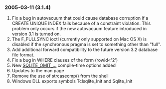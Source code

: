### 2005\-03\-11 (3\.1\.4\)

1. Fix a bug in autovacuum that could cause database corruption if
a CREATE UNIQUE INDEX fails because of a constraint violation.
This problem only occurs if the new autovacuum feature introduced in
version 3\.1 is turned on.
2. The F\_FULLSYNC ioctl (currently only supported on Mac OS X) is disabled
if the synchronous pragma is set to something other than "full".
3. Add additional forward compatibility to the future version 3\.2 database
file format.
4. Fix a bug in WHERE clauses of the form (rowid\<'2')
5. New [SQLITE\_OMIT\_...](compile.html#omitfeatures) compile\-time options added
6. Updates to the man page
7. Remove the use of strcasecmp() from the shell
8. Windows DLL exports symbols Tclsqlite\_Init and Sqlite\_Init




